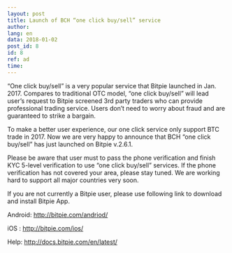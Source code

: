 ```yaml
---
layout: post
title: Launch of BCH “one click buy/sell” service
author: 
lang: en
data: 2018-01-02
post_id: 8
id: 8
ref: ad
time: 
---
```


“One click buy/sell” is a very popular service that Bitpie launched in Jan. 2017. Compares to traditional OTC model, “one click buy/sell” will lead user’s request to Bitpie screened 3rd party traders who can provide professional trading service. Users don’t need to worry about fraud and are guaranteed to strike a bargain.

To make a better user experience, our one click service only support BTC trade in 2017. Now we are very happy to announce that BCH “one click buy/sell” has just launched on Bitpie v.2.6.1.

Please be aware that user must to pass the phone verification and finish KYC 5-level verification to use “one click buy/sell” services. If the phone verification has not covered your area, please stay tuned. We are working hard to support all major countries very soon.

If you are not currently a Bitpie user, please use following link to download and install Bitpie App.

Android: <a class="link_app android" href="http://bitpie.com/android/" target="_blank">http://bitpie.com/andriod/</a>

iOS : <a class="link_app ios" href="http://bitpie.com/ios/" target="_blank">http://bitpie.com/ios/</a>

Help:  <a class="link_app" href="http://docs.bitpie.com/en/latest/" target="_blank">http://docs.bitpie.com/en/latest/</a>



